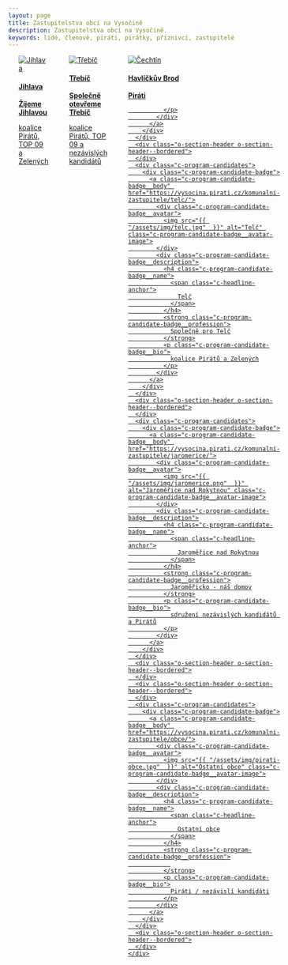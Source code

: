 ```yaml
---
layout: page
title: Zastupitelstva obcí na Vysočině
description: Zastupitelstva obcí na Vysočině.
keywords: lidé, členové, piráti, pirátky, příznivci, zastupitelé
---
```


<div class="o-section">
  <div class="row"> 
    <div class="columns medium-12">                  
      <div class="o-section-header o-section-header--bordered">
      </div>
      <div class="c-program-candidates">
        <div class="c-program-candidate-badge">
          <a class="c-program-candidate-badge__body" href="https://vysocina.pirati.cz/komunalni-zastupitele/jihlava/">
            <div class="c-program-candidate-badge__avatar">
              <img src="{{ "/assets/img/jihlava.jpg"  }}" alt="Jihlava" class="c-program-candidate-badge__avatar-image">
            </div>
            <div class="c-program-candidate-badge__description">
              <h4 class="c-program-candidate-badge__name">
                <span class="c-headline-anchor">
                  Jihlava
                </span>
              </h4>
              <strong class="c-program-candidate-badge__profession">
                Žijeme Jihlavou
              </strong>
              <p class="c-program-candidate-badge__bio">
                koalice Pirátů, TOP 09 a Zelených
              </p>
            </div>
          </a>
        </div>
      </div>
      <div class="o-section-header o-section-header--bordered">
      </div>
      <div class="c-program-candidates">
        <div class="c-program-candidate-badge">
          <a class="c-program-candidate-badge__body" href="https://vysocina.pirati.cz/komunalni-zastupitele/trebic/">
            <div class="c-program-candidate-badge__avatar">
              <img src="{{ "/assets/img/trebic.png"  }}" alt="Třebíč" class="c-program-candidate-badge__avatar-image">
            </div>
            <div class="c-program-candidate-badge__description">
              <h4 class="c-program-candidate-badge__name">
                <span class="c-headline-anchor">
                  Třebíč
                </span>
              </h4>
              <strong class="c-program-candidate-badge__profession">
                Společně otevřeme Třebíč
              </strong>
              <p class="c-program-candidate-badge__bio">
                koalice Pirátů, TOP 09 a nezávislých kandidátů
              </p>
            </div>
          </a>
        </div>
      </div>
      <div class="o-section-header o-section-header--bordered">
      </div>
      <div class="c-program-candidates">
        <div class="c-program-candidate-badge">
          <a class="c-program-candidate-badge__body" href="https://vysocina.pirati.cz/komunalni-zastupitele/havlbrod/">
            <div class="c-program-candidate-badge__avatar">
              <img src="{{ "/assets/img/havlbrod.jpg"  }}" alt="Čechtín" class="c-program-candidate-badge__avatar-image">
            </div>
            <div class="c-program-candidate-badge__description">
              <h4 class="c-program-candidate-badge__name">
                <span class="c-headline-anchor">
                  Havlíčkův Brod
                </span>
              </h4>
              <strong class="c-program-candidate-badge__profession">
                Piráti
              </strong>
              <p class="c-program-candidate-badge__bio">
                
              </p>
            </div>
          </a>
        </div>
      </div>
      <div class="o-section-header o-section-header--bordered">
      </div>
      <div class="c-program-candidates">
        <div class="c-program-candidate-badge">
          <a class="c-program-candidate-badge__body" href="https://vysocina.pirati.cz/komunalni-zastupitele/telc/">
            <div class="c-program-candidate-badge__avatar">
              <img src="{{ "/assets/img/telc.jpg"  }}" alt="Telč" class="c-program-candidate-badge__avatar-image">
            </div>
            <div class="c-program-candidate-badge__description">
              <h4 class="c-program-candidate-badge__name">
                <span class="c-headline-anchor">
                  Telč
                </span>
              </h4>
              <strong class="c-program-candidate-badge__profession">
                Společně pro Telč
              </strong>
              <p class="c-program-candidate-badge__bio">
                koalice Pirátů a Zelených
              </p>
            </div>
          </a>
        </div>
      </div>
      <div class="o-section-header o-section-header--bordered">
      </div>
      <div class="c-program-candidates">
        <div class="c-program-candidate-badge">
          <a class="c-program-candidate-badge__body" href="https://vysocina.pirati.cz/komunalni-zastupitele/jaromerice/">
            <div class="c-program-candidate-badge__avatar">
              <img src="{{ "/assets/img/jaromerice.png"  }}" alt="Jaroměřice nad Rokytnou" class="c-program-candidate-badge__avatar-image">
            </div>
            <div class="c-program-candidate-badge__description">
              <h4 class="c-program-candidate-badge__name">
                <span class="c-headline-anchor">
                  Jaroměřice nad Rokytnou
                </span>
              </h4>
              <strong class="c-program-candidate-badge__profession">
                Jaroměřicko - náš domov
              </strong>
              <p class="c-program-candidate-badge__bio">
                sdružení nezávislých kandidátů a Pirátů
              </p>
            </div>
          </a>
        </div>
      </div>
      <div class="o-section-header o-section-header--bordered">
      </div>
      <div class="o-section-header o-section-header--bordered">
      </div>
      <div class="c-program-candidates">
        <div class="c-program-candidate-badge">
          <a class="c-program-candidate-badge__body" href="https://vysocina.pirati.cz/komunalni-zastupitele/obce/">
            <div class="c-program-candidate-badge__avatar">
              <img src="{{ "/assets/img/pirati-obce.jpg"  }}" alt="Ostatní obce" class="c-program-candidate-badge__avatar-image">
            </div>
            <div class="c-program-candidate-badge__description">
              <h4 class="c-program-candidate-badge__name">
                <span class="c-headline-anchor">
                  Ostatní obce
                </span>
              </h4>
              <strong class="c-program-candidate-badge__profession">
                
              </strong>
              <p class="c-program-candidate-badge__bio">
                Piráti / nezávislí kandidáti
              </p>
            </div>
          </a>
        </div>
      </div>
      <div class="o-section-header o-section-header--bordered">
      </div>
    </div>
  </div>      
</div>      
